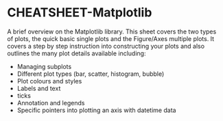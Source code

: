 # CHEATSHEET-Matplotlib
A brief overview on the Matplotlib library. 
This sheet covers the two types of plots, the quick basic single plots and the Figure/Axes multiple plots. It covers a step by step instruction into constructing your plots and also outlines the many plot details available including:
-	Managing subplots
-	Different plot types (bar, scatter, histogram, bubble)
-	Plot colours and styles
-	Labels and text
-	ticks
-	Annotation and legends
-	Specific pointers into plotting an axis with datetime data 
